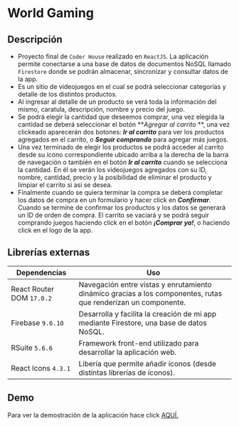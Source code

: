 # **World Gaming**

## Descripción

- Proyecto final de `Coder House` realizado en `ReactJS`. La aplicación permite conectarse a una base de datos de documentos NoSQL llamado `Firestore` donde se podrán almacenar, sincronizar y consultar datos de la app.
- Es un sitio de videojuegos en el cual se podrá seleccionar categorías y detalle de los distintos productos.
- Al ingresar al detalle de un producto se verá toda la información del mismo, caratula, descripción, nombre y precio del juego.
- Se podrá elegir la cantidad que deseemos comprar, una vez elegida la cantidad se deberá seleccionar el botón ***Agregar al carrito* **, una vez clickeado aparecerán dos botones: ***Ir al carrito*** para ver los productos agregados en el carrito, o ***Seguir comprando*** para agregar más juegos.
- Una vez terminado de elegir los productos se podrá acceder al carrito desde su ícono correspondiente ubicado arriba a la derecha de la barra de navegación o también en el botón ***Ir al carrito*** cuando se selecciona la cantidad. En él se verán los videojuegos agregados con su ID, nombre, cantidad, precio y la posibilidad de eliminar el producto y limpiar el carrito si asi se desea.
- Finalmente cuando se quiera terminar la compra se deberá completar los datos de compra en un formulario y hacer click en ***Confirmar***. Cuando se termine de confirmar los productos y los datos se generará un ID de orden de compra. El carrito se vaciará y se podrá seguir comprando juegos haciendo click en el botón ***¡Comprar ya!***, o haciendo click en el logo de la app.

## Librerías externas

Dependencias  | Uso
------------- | -------------
React Router DOM `17.0.2`  | Navegación entre vistas y enrutamiento dinámico gracias a los componentes, rutas que renderizan un componente.
Firebase `9.6.10 ` | Desarrolla y facilita la creación de mi app mediante Firestore, una base de datos NoSQL.
RSuite `5.6.6`  |  Framework front-end utilizado para desarrollar la aplicación web.
React Icons `4.3.1`  | Libería que permite añadir íconos (desde distintas librerías de íconos).

## Demo

Para ver la demostración de la aplicación hace click [AQUÍ.](https://ornate-pegasus-133f64.netlify.app/ "AQUÍ.")
